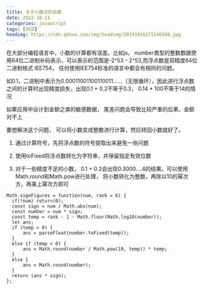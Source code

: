 ```yaml
---
title: 关于小数点的血案
date: 2022-10-11
categories: javascript
tags: [测试]
headimg: https://cdn.qdovo.com/img/headimg/20191016171246580.jpg
---
```


在大部分编程语言中，小数的计算都有误差。比如js， number类型的整数数据使用64位二进制补码表示，可以表示的范围是-2^53 - 2^53,而浮点数是双精度64位二进制格式 IEE754， 任何使用IEE754标准的语言中都会有相同的问题。

如0.1，二进制中表示为0.00011001100110011......（无限循环），因此进行浮点数之间的计算时出现精度损失，出现0.1 + 0.2不等于0.3， 0.14 * 100不等于14的情况

如果应用中设计到金额之类的敏感数据， 尾差问题会导致比较严重的后果，金额对不上

要想解决这个问题， 可以将小数变成整数进行计算，然后转回小数就好了。

1. 通过计算符号，先将浮点数的符号提取出来避免一些问题

2. 使用toFixed将浮点数转化为字符串，并保留指定有效位数

3. 对于一些精度不足的小数， 0.1 + 0.2会出现0.3000....4的结果。可以使用Math.round和Math.pow进行处理， 将小数转化为整数，再除以10的幂次方，再乘上幂次方即可

```
Math.signFigures = function(num, rank = 6) {
  if(!num) return(0);
  const sign = num / Math.abs(num);
  const number = num * sign;
  const temp = rank - 1 - Math.floor(Math.log10(number));
  let ans;
  if (temp > 0) {
      ans = parseFloat(number.toFixed(temp));
  }
  else if (temp < 0) {
      ans = Math.round(number / Math.pow(10, temp)) * temp;
  }
  else {
      ans = Math.round(number);
  }
  return (ans * sign);
};
```